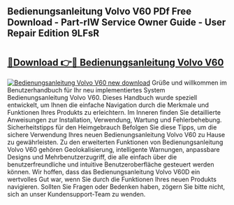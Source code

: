 ## Bedienungsanleitung Volvo V60 PDf Free Download - Part-rlW Service Owner Guide - User Repair Edition 9LFsR

# <h2><a href="http://df50tm0.blite.top/?on=Bedienungsanleitung+Volvo+V60">🔗Download 👉🔴 Bedienungsanleitung Volvo V60</a></h2>

[![Bedienungsanleitung Volvo V60 new download](https://i.imgur.com/lujVjoI.png)](http://df50tm0.blite.top/?on=Bedienungsanleitung+Volvo+V60)
Grüße und willkommen im Benutzerhandbuch für Ihr neu implementiertes System Bedienungsanleitung Volvo V60. Dieses Handbuch wurde speziell entwickelt, um Ihnen die einfache Navigation durch die Merkmale und Funktionen Ihres Produkts zu erleichtern. Im Inneren finden Sie detaillierte Anweisungen zur Installation, Verwendung, Wartung und Fehlerbehebung. Sicherheitstipps für den Heimgebrauch Befolgen Sie diese Tipps, um die sichere Verwendung Ihres neuen Bedienungsanleitung Volvo V60 zu Hause zu gewährleisten. Zu den erweiterten Funktionen von Bedienungsanleitung Volvo V60 gehören Geolokalisierung, intelligente Warnungen, anpassbare Designs und Mehrbenutzerzugriff, die alle einfach über die benutzerfreundliche und intuitive Benutzeroberfläche gesteuert werden können. Wir hoffen, dass das Bedienungsanleitung Volvo V60D ein wertvolles Gut war, wenn Sie durch die Funktionen Ihres neuen Produkts navigieren. Sollten Sie Fragen oder Bedenken haben, zögern Sie bitte nicht, sich an unser Kundensupport-Team zu wenden.
